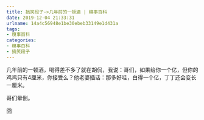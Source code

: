 ```yaml
---
title: 搞笑段子->几年前的一顿酒 | 糗事百科
date: 2019-12-04 21:33:31
urlname: 14a4c56948e1be30ebeb33149e1d431a
tags: 
- 糗事百科
categories:
- 糗事百科
- 搞笑段子
---
```

几年前的一顿酒，喝得差不多了就在胡侃，我说：哥们，如果给你一个亿，但你的鸡鸡只有4厘米，你接受么？他老婆插话：那多好哇，白得一个亿，丁丁还会变长一厘米。

哥们晕倒。

囧


